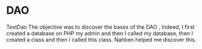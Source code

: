 # DAO

TestDao The objective was to discover the bases of the DAO , Indeed, I first created a database on PHP my admin and then I called my database, then I created a class and then I called this class. Nahben helped me discover this.

